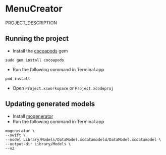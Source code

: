 # MenuCreator

PROJECT_DESCRIPTION

## Running the project

- Install the [cocoapods](https://cocoapods.org) gem

```
sudo gem install cocoapods
```

- Run the following command in Terminal.app

```
pod install
```

- Open `Project.xcworkspace` or `Project.xcodeproj`

## Updating generated models

- Install [mogenerator](http://rentzsch.github.io/mogenerator/)
- Run the following command in Terminal.app

```
mogenerator \
--swift \
--model Library/Models/DataModel.xcdatamodeld/DataModel.xcdatamodel \
--output-dir Library/Models \
--v2
```
